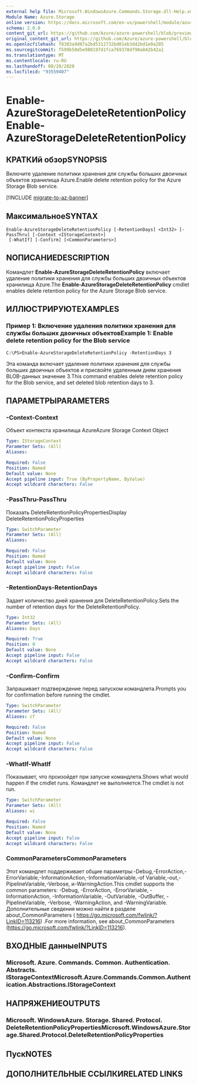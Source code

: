 ```yaml
---
external help file: Microsoft.WindowsAzure.Commands.Storage.dll-Help.xml
Module Name: Azure.Storage
online version: https://docs.microsoft.com/en-us/powershell/module/azure.storage/enable-azurestoragedeleteretentionpolicy
schema: 2.0.0
content_git_url: https://github.com/Azure/azure-powershell/blob/preview/src/Storage/Commands.Storage/help/Enable-AzureStorageDeleteRetentionPolicy.md
original_content_git_url: https://github.com/Azure/azure-powershell/blob/preview/src/Storage/Commands.Storage/help/Enable-AzureStorageDeleteRetentionPolicy.md
ms.openlocfilehash: f8303a9d87a2bd5312732bd01eb3d42bd1e0a285
ms.sourcegitcommit: f599b50d5e980197d1fca769378df90a842b42a1
ms.translationtype: MT
ms.contentlocale: ru-RU
ms.lasthandoff: 08/20/2020
ms.locfileid: "93559407"
---
```

# <span data-ttu-id="4b61d-101">Enable-AzureStorageDeleteRetentionPolicy</span><span class="sxs-lookup"><span data-stu-id="4b61d-101">Enable-AzureStorageDeleteRetentionPolicy</span></span>

## <span data-ttu-id="4b61d-102">КРАТКИй обзор</span><span class="sxs-lookup"><span data-stu-id="4b61d-102">SYNOPSIS</span></span>
<span data-ttu-id="4b61d-103">Включите удаление политики хранения для службы больших двоичных объектов хранилища Azure.</span><span class="sxs-lookup"><span data-stu-id="4b61d-103">Enable delete retention policy  for the Azure Storage Blob service.</span></span>

[!INCLUDE [migrate-to-az-banner](../../includes/migrate-to-az-banner.md)]

## <span data-ttu-id="4b61d-104">Максимальное</span><span class="sxs-lookup"><span data-stu-id="4b61d-104">SYNTAX</span></span>

```
Enable-AzureStorageDeleteRetentionPolicy [-RetentionDays] <Int32> [-PassThru] [-Context <IStorageContext>]
 [-WhatIf] [-Confirm] [<CommonParameters>]
```

## <span data-ttu-id="4b61d-105">NОПИСАНИЕ</span><span class="sxs-lookup"><span data-stu-id="4b61d-105">DESCRIPTION</span></span>
<span data-ttu-id="4b61d-106">Командлет **Enable-AzureStorageDeleteRetentionPolicy** включает удаление политики хранения для службы больших двоичных объектов хранилища Azure.</span><span class="sxs-lookup"><span data-stu-id="4b61d-106">The **Enable-AzureStorageDeleteRetentionPolicy** cmdlet enables delete retention policy for the Azure Storage Blob service.</span></span>

## <span data-ttu-id="4b61d-107">ИЛЛЮСТРИРУЮТ</span><span class="sxs-lookup"><span data-stu-id="4b61d-107">EXAMPLES</span></span>

### <span data-ttu-id="4b61d-108">Пример 1: Включение удаления политики хранения для службы больших двоичных объектов</span><span class="sxs-lookup"><span data-stu-id="4b61d-108">Example 1: Enable delete retention policy for the Blob service</span></span>
```
C:\PS>Enable-AzureStorageDeleteRetentionPolicy -RetentionDays 3
```

<span data-ttu-id="4b61d-109">Эта команда включает удаление политики хранения для службы больших двоичных объектов и присвойте удаленным дням хранения BLOB-данных значение 3.</span><span class="sxs-lookup"><span data-stu-id="4b61d-109">This command enables delete retention policy for the Blob service, and set deleted blob retention days to 3.</span></span>

## <span data-ttu-id="4b61d-110">ПАРАМЕТРЫ</span><span class="sxs-lookup"><span data-stu-id="4b61d-110">PARAMETERS</span></span>

### <span data-ttu-id="4b61d-111">-Context</span><span class="sxs-lookup"><span data-stu-id="4b61d-111">-Context</span></span>
<span data-ttu-id="4b61d-112">Объект контекста хранилища Azure</span><span class="sxs-lookup"><span data-stu-id="4b61d-112">Azure Storage Context Object</span></span>

```yaml
Type: IStorageContext
Parameter Sets: (All)
Aliases: 

Required: False
Position: Named
Default value: None
Accept pipeline input: True (ByPropertyName, ByValue)
Accept wildcard characters: False
```

### <span data-ttu-id="4b61d-113">-PassThru</span><span class="sxs-lookup"><span data-stu-id="4b61d-113">-PassThru</span></span>
<span data-ttu-id="4b61d-114">Показать DeleteRetentionPolicyProperties</span><span class="sxs-lookup"><span data-stu-id="4b61d-114">Display DeleteRetentionPolicyProperties</span></span>

```yaml
Type: SwitchParameter
Parameter Sets: (All)
Aliases: 

Required: False
Position: Named
Default value: None
Accept pipeline input: False
Accept wildcard characters: False
```

### <span data-ttu-id="4b61d-115">-RetentionDays</span><span class="sxs-lookup"><span data-stu-id="4b61d-115">-RetentionDays</span></span>
<span data-ttu-id="4b61d-116">Задает количество дней хранения для DeleteRetentionPolicy.</span><span class="sxs-lookup"><span data-stu-id="4b61d-116">Sets the number of retention days for the DeleteRetentionPolicy.</span></span>

```yaml
Type: Int32
Parameter Sets: (All)
Aliases: Days

Required: True
Position: 0
Default value: None
Accept pipeline input: False
Accept wildcard characters: False
```

### <span data-ttu-id="4b61d-117">-Confirm</span><span class="sxs-lookup"><span data-stu-id="4b61d-117">-Confirm</span></span>
<span data-ttu-id="4b61d-118">Запрашивает подтверждение перед запуском командлета.</span><span class="sxs-lookup"><span data-stu-id="4b61d-118">Prompts you for confirmation before running the cmdlet.</span></span>

```yaml
Type: SwitchParameter
Parameter Sets: (All)
Aliases: cf

Required: False
Position: Named
Default value: None
Accept pipeline input: False
Accept wildcard characters: False
```

### <span data-ttu-id="4b61d-119">-WhatIf</span><span class="sxs-lookup"><span data-stu-id="4b61d-119">-WhatIf</span></span>
<span data-ttu-id="4b61d-120">Показывает, что произойдет при запуске командлета.</span><span class="sxs-lookup"><span data-stu-id="4b61d-120">Shows what would happen if the cmdlet runs.</span></span>
<span data-ttu-id="4b61d-121">Командлет не выполняется.</span><span class="sxs-lookup"><span data-stu-id="4b61d-121">The cmdlet is not run.</span></span>

```yaml
Type: SwitchParameter
Parameter Sets: (All)
Aliases: wi

Required: False
Position: Named
Default value: None
Accept pipeline input: False
Accept wildcard characters: False
```

### <span data-ttu-id="4b61d-122">CommonParameters</span><span class="sxs-lookup"><span data-stu-id="4b61d-122">CommonParameters</span></span>
<span data-ttu-id="4b61d-123">Этот командлет поддерживает общие параметры:-Debug,-ErrorAction,-ErrorVariable,-InformationAction,-InformationVariable,-of Variable,-out,-PipelineVariable,-Verbose, и-WarningAction.</span><span class="sxs-lookup"><span data-stu-id="4b61d-123">This cmdlet supports the common parameters: -Debug, -ErrorAction, -ErrorVariable, -InformationAction, -InformationVariable, -OutVariable, -OutBuffer, -PipelineVariable, -Verbose, -WarningAction, and -WarningVariable.</span></span> <span data-ttu-id="4b61d-124">Дополнительные сведения можно найти в разделе about_CommonParameters ( https://go.microsoft.com/fwlink/?LinkID=113216) .</span><span class="sxs-lookup"><span data-stu-id="4b61d-124">For more information, see about_CommonParameters (https://go.microsoft.com/fwlink/?LinkID=113216).</span></span>

## <span data-ttu-id="4b61d-125">ВХОДНЫЕ данные</span><span class="sxs-lookup"><span data-stu-id="4b61d-125">INPUTS</span></span>

### <span data-ttu-id="4b61d-126">Microsoft. Azure. Commands. Common. Authentication. Abstracts. IStorageContext</span><span class="sxs-lookup"><span data-stu-id="4b61d-126">Microsoft.Azure.Commands.Common.Authentication.Abstractions.IStorageContext</span></span>

## <span data-ttu-id="4b61d-127">НАПРЯЖЕНИЕ</span><span class="sxs-lookup"><span data-stu-id="4b61d-127">OUTPUTS</span></span>

### <span data-ttu-id="4b61d-128">Microsoft. WindowsAzure. Storage. Shared. Protocol. DeleteRetentionPolicyProperties</span><span class="sxs-lookup"><span data-stu-id="4b61d-128">Microsoft.WindowsAzure.Storage.Shared.Protocol.DeleteRetentionPolicyProperties</span></span>

## <span data-ttu-id="4b61d-129">Пуск</span><span class="sxs-lookup"><span data-stu-id="4b61d-129">NOTES</span></span>

## <span data-ttu-id="4b61d-130">ДОПОЛНИТЕЛЬНЫЕ ССЫЛКИ</span><span class="sxs-lookup"><span data-stu-id="4b61d-130">RELATED LINKS</span></span>

